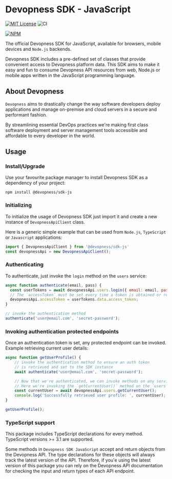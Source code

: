 # Devopness SDK - JavaScript

[![MIT License](https://img.shields.io/badge/license-MIT_License-green.svg?style=flat-square)](https://github.com/devopness/devopness-sdk-js/blob/master/LICENSE)
![CI](https://github.com/devopness/sdk-js/workflows/CI/badge.svg)

[![NPM](https://nodei.co/npm/@devopness/sdk-js.png?downloads=true&stars=true)](https://nodei.co/npm/@devopness/sdk-js/)

The official Devopness SDK for JavaScript, available for browsers, mobile devices and `Node.js` backends.

Devopness SDK includes a pre-defined set of classes that provide convenient access to Devopness platform data. This SDK aims to make it easy and fun to consume Devopness API resources from web, Node.js or mobile apps written in the JavaScript programming language.

## About Devopness
`Devopness` aims to drastically change the way software developers deploy applications and manage on-premise and cloud servers in a secure and performant fashion.

By streamlining essential DevOps practices we're making first class software deployment and server management tools accessible and affordable to every developer in the world.

## Usage

### Install/Upgrade
Use your favourite package manager to install Devopness SDK as a dependency of your project:
```
npm install @devopness/sdk-js
```

### Initializing

To initialize the usage of Devopness SDK just import it and create a new instance of `DevopnessApiClient` class.

Here is a generic simple example that can be used from `Node.js`, `TypeScript` or `Javascript` applications:

```javascript
import { DevopnessApiClient } from '@devopness/sdk-js'
const devopnessApi = new DevopnessApiClient();
```

### Authenticating

To authenticate, just invoke the `login` method on the `users` service:

```javascript
async function authenticate(email, pass) {
  const userTokens = await devopnessApi.users.login({ email: email, password: pass });
  // The `accessToken` must be set every time a token is obtained or refreshed.
  devopnessApi.accessToken = userTokens.data.access_token;
}

// invoke the authentication method
authenticate('user@email.com', 'secret-password');
```

### Invoking authentication protected endpoints
Once an authentication token is set, any protected endpoint can be invoked.
Example retrieving current user details:

```javascript
async function getUserProfile() {
    // invoke the authentication method to ensure an auth token
    // is retrieved and set to the SDK instance
    await authenticate('user@email.com', 'secret-password');

    // Now that we're authenticated, we can invoke methods on any services.
    // Here we're invoking the `getCurrentUser()` method on the `users` service
    const currentUser = await devopnessApi.users.getCurrentUser();
    console.log('Successfully retrieved user profile: ', currentUser);
}

getUserProfile();
```


### TypeScript support
This package includes TypeScript declarations for every method.
TypeScript versions >= 3.1 are supported.

Some methods in `Devopness SDK JavaScript` accept and return objects from the Devopness API. The type declarations for these objects will always track the latest version of the API. Therefore, if you'e using the latest version of this package you can rely on the Devopness API documentation for checking the input and return types of each API endpoint.
